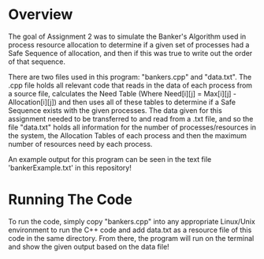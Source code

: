 # Overview
The goal of Assignment 2 was to simulate the Banker's Algorithm used in process resource allocation to determine if a given set of processes had a Safe Sequence of allocation, and then if this was true to write out the order of that sequence.

There are two files used in this program: "bankers.cpp" and "data.txt". The .cpp file holds all relevant code that reads in the data of each process from a source file, calculates the Need Table (Where Need[i][j] = Max[i][j] - Allocation[i][j]) and then uses all of these tables to determine if a Safe Sequence exists with the given processes. The data given for this assignment needed to be transferred to and read from a .txt file, and so the file "data.txt" holds all information for the number of processes/resources in the system, the Allocation Tables of each process and then the maximum number of resources need by each process.

An example output for this program can be seen in the text file 'bankerExample.txt' in this repository!

# Running The Code
To run the code, simply copy "bankers.cpp" into any appropriate Linux/Unix environment to run the C++ code and add data.txt as a resource file of this code in the same directory. From there, the program will run on the terminal and show the given output based on the data file!
